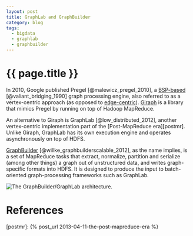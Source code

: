 ```yaml
---
layout: post
title: GraphLab and GraphBuilder
category: blog
tags:
  - bigdata
  - graphlab
  - graphbuilder
---
```


# {{ page.title }}

In 2010, Google published Pregel [@malewicz_pregel_2010], a [BSP-based][bsp] 
[@valiant_bridging_1990] graph processing engine, also referred to as a vertex-centric approach (as 
opposed to [edge-centric][graph-computing]). [Giraph][giraph] is a library that mimics Pregel by 
running on top of Hadoop MapReduce.

An alternative to Giraph is GraphLab [@low_distributed_2012], another vertex-centric implementation 
part of the [Post-MapReduce era][postmr]. Unlike Giraph, GraphLab has its own execution engine and 
operates asynchronously on top of HDFS.

[GraphBuilder][graphbuilder] [@willke_graphbuilderscalable_2012], as the name implies, is a set of 
MapReduce tasks that extract, normalize, partition and serialize (among other things) a graph out of 
unstructured data, and writes graph-specific formats into HDFS. It is designed to produce the input 
to batch-oriented graph-processing frameworks such as GraphLab.

![The GraphBuilder/GraphLab architecture.][arch]

<!--
    todo
    The above is the architecture.
  -->

# References

[bsp]: http://en.wikipedia.org/wiki/Bulk_synchronous_parallel
[giraph]: http://incubator.apache.org/giraph/
[graph-computing]: http://markorodriguez.com/2013/01/09/on-graph-computing/
[graphbuilder]: https://01.org/graphbuilder/
[arch]: https://01.org/graphbuilder/sites/default/files/users/u4/stack.jpg
[postmr]: {% post_url 2013-04-11-the-post-mapreduce-era %}
